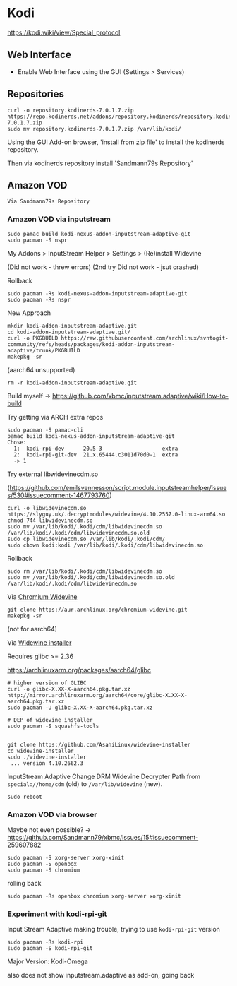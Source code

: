 # Kodi

https://kodi.wiki/view/Special_protocol

## Web Interface

* Enable Web Interface using the GUI (Settings > Services)

## Repositories

    curl -o repository.kodinerds-7.0.1.7.zip https://repo.kodinerds.net/addons/repository.kodinerds/repository.kodinerds-7.0.1.7.zip
    sudo mv repository.kodinerds-7.0.1.7.zip /var/lib/kodi/

Using the GUI Add-on browser, 'install from zip file' to install the kodinerds repository.

Then via kodinerds repository install 'Sandmann79s Repository'

## Amazon VOD

    Via Sandmann79s Repository

### Amazon VOD via inputstream

    sudo pamac build kodi-nexus-addon-inputstream-adaptive-git
    sudo pacman -S nspr

My Addons > InputStream Helper > Settings > (Re)install Widevine

(Did not work - threw errors)
(2nd try Did not work - jsut crashed)

Rollback

    sudo pacman -Rs kodi-nexus-addon-inputstream-adaptive-git
    sudo pacman -Rs nspr

New Approach

    mkdir kodi-addon-inputstream-adaptive.git
    cd kodi-addon-inputstream-adaptive.git/
    curl -o PKGBUILD https://raw.githubusercontent.com/archlinux/svntogit-community/refs/heads/packages/kodi-addon-inputstream-adaptive/trunk/PKGBUILD
    makepkg -sr

(aarch64 unsupported)

    rm -r kodi-addon-inputstream-adaptive.git

Build myself -> https://github.com/xbmc/inputstream.adaptive/wiki/How-to-build

Try getting via ARCH extra repos

    sudo pacman -S pamac-cli
    pamac build kodi-nexus-addon-inputstream-adaptive-git
    Chose:
      1:  kodi-rpi-dev      20.5-3                   extra
      2:  kodi-rpi-git-dev  21.x.65444.c3011d70d0-1  extra
      -> 1

Try external libwidevinecdm.so

(https://github.com/emilsvennesson/script.module.inputstreamhelper/issues/530#issuecomment-1467793760)

    curl -o libwidevinecdm.so https://slyguy.uk/.decryptmodules/widevine/4.10.2557.0-linux-arm64.so
    chmod 744 libwidevinecdm.so
    sudo mv /var/lib/kodi/.kodi/cdm/libwidevinecdm.so /var/lib/kodi/.kodi/cdm/libwidevinecdm.so.old
    sudo cp libwidevinecdm.so /var/lib/kodi/.kodi/cdm/
    sudo chown kodi:kodi /var/lib/kodi/.kodi/cdm/libwidevinecdm.so

Rollback

    sudo rm /var/lib/kodi/.kodi/cdm/libwidevinecdm.so
    sudo mv /var/lib/kodi/.kodi/cdm/libwidevinecdm.so.old /var/lib/kodi/.kodi/cdm/libwidevinecdm.so

Via [Chromium Widevine](https://aur.archlinux.org/chromium-widevine.git)

    git clone https://aur.archlinux.org/chromium-widevine.git
    makepkg -sr

(not for aarch64)

Via [Widewine installer](https://github.com/AsahiLinux/widevine-installer)

Requires glibc >= 2.36

https://archlinuxarm.org/packages/aarch64/glibc

    # higher version of GLIBC
    curl -o glibc-X.XX-X-aarch64.pkg.tar.xz http://mirror.archlinuxarm.org/aarch64/core/glibc-X.XX-X-aarch64.pkg.tar.xz
    sudo pacman -U glibc-X.XX-X-aarch64.pkg.tar.xz

    # DEP of widevine installer
    sudo pacman -S squashfs-tools


    git clone https://github.com/AsahiLinux/widevine-installer
    cd widevine-installer
    sudo ./widevine-installer
     ... version 4.10.2662.3

InputStream Adaptive Change DRM Widevine Decrypter Path from `special://home/cdm` (old) to `/var/lib/widevine` (new).

    sudo reboot

### Amazon VOD via browser

Maybe not even possible? -> https://github.com/Sandmann79/xbmc/issues/15#issuecomment-259607882

    sudo pacman -S xorg-server xorg-xinit
    sudo pacman -S openbox
    sudo pacman -S chromium

rolling back

    sudo pacman -Rs openbox chromium xorg-server xorg-xinit

### Experiment with kodi-rpi-git

Input Stream Adaptive making trouble, trying to use `kodi-rpi-git` version

    sudo pacman -Rs kodi-rpi
    sudo pacman -S kodi-rpi-git

Major Version: Kodi-Omega

also does not show inputstream.adaptive as add-on, going back